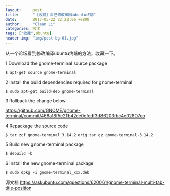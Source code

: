 ```yaml
---
layout:     post
title:      "【收藏】自己修改编译ubuntu终端"
date:       2017-05-22 22:22:06 +0800
author:     "Clean Li"
categories: 技术
tags: ["收藏",Ubuntu]
header-img: "img/post-bg-01.jpg"
---
```


从一个论坛看到修改编译ubuntu终端的方法，收藏一下。

 1 Download the gnome-terminal source package
```console
$ apt-get source gnome-terminal
```
 2 Install the build dependencies required for gnome-terminal
```console
$ sudo apt-get build-dep gnome-terminal
```
 3 Rollback the change below

<https://github.com/GNOME/gnome-terminal/commit/468a18f5e21b42ee0efedf3d86203fbc4e02807eo>

 4 Repackage the source code
```console
$ tar zcf gnome-terminal_3.14.2.orig.tar.gz gnome-terminal-3.14.2
```
 5 Build new gnome-terminal package
```console
$ debuild -b
```
 6 Install the new gnome-terminal package
```console
$ sudo dpkg -i gnome-terminal_xxx.deb
```
 
源文档 <https://askubuntu.com/questions/620061/gnome-terminal-multi-tab-title-position>
